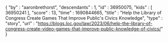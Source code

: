 {
  "by" : "aaronbrethorst",
  "descendants" : 1,
  "id" : 36950075,
  "kids" : [ 36950241 ],
  "score" : 13,
  "time" : 1690844665,
  "title" : "Help the Library of Congress Create Games That Improve Public's Civics Knowledge",
  "type" : "story",
  "url" : "https://blogs.loc.gov/law/2023/06/help-the-library-of-congress-create-video-games-that-improve-public-knowledge-of-civics/"
}
